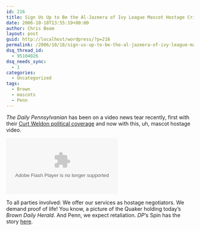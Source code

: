 ```yaml
---
id: 216
title: Sign Us Up to Be the Al-Jazeera of Ivy League Mascot Hostage Crises
date: 2006-10-18T13:55:19+00:00
author: Chris Beam
layout: post
guid: http://localhost/wordpress/?p=216
permalink: /2006/10/18/sign-us-up-to-be-the-al-jazeera-of-ivy-league-mascot-hostage-crises/
dsq_thread_id:
  - 95104026
dsq_needs_sync:
  - 1
categories:
  - Uncategorized
tags:
  - Brown
  - mascots
  - Penn
---
```

_The Daily Pennsylvanian_ has been on a video news tear recently, first with their [Curt Weldon political coverage](http://www.youtube.com/watch?v=-NU84tuMgz8) and now with this, uh, mascot hostage video.

<embed class="c1" id="VideoPlayback" type="application/x-shockwave-flash" src="http://video.google.com/googleplayer.swf?docId=5058342405158765379&hl=en" />


To all parties involved: We offer our services as hostage negotiators. We demand proof of life! You know, a picture of the Quaker holding today&#8217;s _Brown Daily Herald_. And Penn, we expect retaliation. _DP_&#8216;s Spin has the story [here](http://lamp.dailypennsylvanian.com/blogs/?section=1).